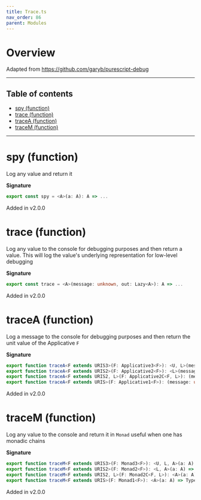 ```yaml
---
title: Trace.ts
nav_order: 86
parent: Modules
---
```


# Overview

Adapted from https://github.com/garyb/purescript-debug

---

<h2 class="text-delta">Table of contents</h2>

- [spy (function)](#spy-function)
- [trace (function)](#trace-function)
- [traceA (function)](#tracea-function)
- [traceM (function)](#tracem-function)

---

# spy (function)

Log any value and return it

**Signature**

```ts
export const spy = <A>(a: A): A => ...
```

Added in v2.0.0

# trace (function)

Log any value to the console for debugging purposes and then return a value. This will log the value's underlying
representation for low-level debugging

**Signature**

```ts
export const trace = <A>(message: unknown, out: Lazy<A>): A => ...
```

Added in v2.0.0

# traceA (function)

Log a message to the console for debugging purposes and then return the unit value of the Applicative `F`

**Signature**

```ts
export function traceA<F extends URIS3>(F: Applicative3<F>): <U, L>(message: unknown) => Type3<F, U, L, void>
export function traceA<F extends URIS2>(F: Applicative2<F>): <L>(message: unknown) => Type2<F, L, void>
export function traceA<F extends URIS2, L>(F: Applicative2C<F, L>): (message: unknown) => Type2<F, L, void>
export function traceA<F extends URIS>(F: Applicative1<F>): (message: unknown) => Type<F, void> { ... }
```

Added in v2.0.0

# traceM (function)

Log any value to the console and return it in `Monad` useful when one has monadic chains

**Signature**

```ts
export function traceM<F extends URIS3>(F: Monad3<F>): <U, L, A>(a: A) => Type3<F, U, L, A>
export function traceM<F extends URIS2>(F: Monad2<F>): <L, A>(a: A) => Type2<F, L, A>
export function traceM<F extends URIS2, L>(F: Monad2C<F, L>): <A>(a: A) => Type2<F, L, A>
export function traceM<F extends URIS>(F: Monad1<F>): <A>(a: A) => Type<F, A> { ... }
```

Added in v2.0.0
